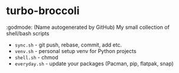 # turbo-broccoli
:godmode: (Name autogenerated by GitHub) My small collection of shell/bash scripts

- `sync.sh` - git push, rebase, commit, add etc.
- `venv.sh` - personal setup venv for Python projects
- `shell.sh` - chmod
- `everyday.sh` - update your packages (Pacman, pip, flatpak, snap)
